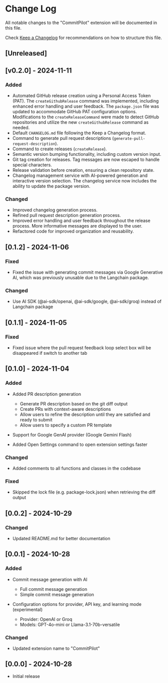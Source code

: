 # Change Log

All notable changes to the "CommitPilot" extension will be documented in this file.

Check [Keep a Changelog](http://keepachangelog.com/) for recommendations on how to structure this file.

## [Unreleased]


## [v0.2.0] - 2024-11-11

### Added

- Automated GitHub release creation using a Personal Access Token (PAT). The `createGithubRelease` command was implemented, including enhanced error handling and user feedback. The `package.json` file was updated to accommodate GitHub PAT configuration options. Modifications to the `createReleaseCommand` were made to detect GitHub repositories and utilize the new `createGithubRelease` command as needed.
- Default `CHANGELOG.md` file following the Keep a Changelog format.
- Command to generate pull request descriptions (`generate-pull-request-description`).
- Command to create releases (`createRelease`).
- Semantic version bumping functionality, including custom version input.
- Git tag creation for releases. Tag messages are now escaped to handle special characters.
- Release validation before creation, ensuring a clean repository state.
- Changelog management service with AI-powered generation and interactive version selection. The changelog service now includes the ability to update the package version.

### Changed

- Improved changelog generation process.
- Refined pull request description generation process.
- Improved error handling and user feedback throughout the release process. More informative messages are displayed to the user.
- Refactored code for improved organization and reusability.

## [0.1.2] - 2024-11-06

### Fixed

- Fixed the issue with generating commit messages via Google Generative AI, which was previously unusable due to the Langchain package.

### Changed

- Use AI SDK (@ai-sdk/openai, @ai-sdk/google, @ai-sdk/groq) instead of Langchain package

## [0.1.1] - 2024-11-05

### Fixed

- Fixed issue where the pull request feedback loop select box will be disappeared if switch to another tab

## [0.1.0] - 2024-11-04

### Added

- Added PR description generation

  - Generate PR description based on the git diff output
  - Create PRs with context-aware descriptions
  - Allow users to refine the description until they are satisfied and ready to submit
  - Allow users to specify a custom PR template

- Support for Google GenAI provider (Google Gemini Flash)
- Added Open Settings command to open extension settings faster

### Changed

- Added comments to all functions and classes in the codebase

### Fixed

- Skipped the lock file (e.g. package-lock.json) when retrieving the diff output

## [0.0.2] - 2024-10-29

### Changed

- Updated README.md for better documentation

## [0.0.1] - 2024-10-28

### Added

- Commit message generation with AI

  - Full commit message generation
  - Simple commit message generation

- Configuration options for provider, API key, and learning mode (experimental)

  - Provider: OpenAI or Groq
  - Models: GPT-4o-mini or Llama-3.1-70b-versatile

### Changed

- Updated extension name to "CommitPilot"

## [0.0.0] - 2024-10-28

- Initial release
